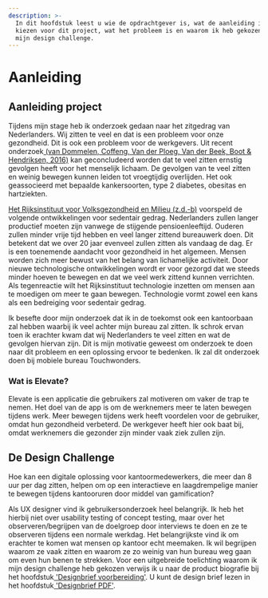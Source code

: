```yaml
---
description: >-
  In dit hoofdstuk leest u wie de opdrachtgever is, wat de aanleiding is om te
  kiezen voor dit project, wat het probleem is en waarom ik heb gekozen voor
  mijn design challenge.
---
```


# Aanleiding

## Aanleiding project

‌Tijdens mijn stage heb ik onderzoek gedaan naar het zitgedrag van Nederlanders. Wij zitten te veel en dat is een probleem voor onze gezondheid. Dit is ook een probleem voor de werkgevers. Uit recent onderzoek[ \(van Dommelen, Coffeng, Van der Ploeg, Van der Beek, Boot & Hendriksen, 2016\)](https://s-sontoidjojo.gitbook.io/productbiografie/understand-and-empathize/literatuur-onderzoek/gezondheid-onderzoek/gezondheid) kan geconcludeerd worden dat te veel zitten ernstig gevolgen heeft voor het menselijk lichaam. De gevolgen van te veel zitten en weinig bewegen kunnen leiden tot vroegtijdig overlijden. Het ook geassocieerd met bepaalde kankersoorten, type 2 diabetes, obesitas en hartziekten.

[Het Rijksinstituut voor Volksgezondheid en Milieu \(z.d.-b\)](https://s-sontoidjojo.gitbook.io/productbiografie/understand-and-empathize/literatuur-onderzoek/technologie-onderzoek/trend-in-de-toekomst) voorspeld de volgende ontwikkelingen voor sedentair gedrag. Nederlanders zullen langer productief moeten zijn vanwege de stijgende pensioenleeftijd. Ouderen zullen minder vrije tijd hebben en veel langer zittend bureauwerk doen. Dit betekent dat we over 20 jaar evenveel zullen zitten als vandaag de dag. Er is een toenemende aandacht voor gezondheid in het algemeen. Mensen worden zich meer bewust van het belang van lichamelijke activiteit. Door nieuwe technologische ontwikkelingen wordt er voor gezorgd dat we steeds minder hoeven te bewegen en dat we veel werk zittend kunnen verrichten. Als tegenreactie wilt het Rijksinstituut technologie inzetten om mensen aan te moedigen om meer te gaan bewegen. Technologie vormt zowel een kans als een bedreiging voor sedentair gedrag. 

Ik besefte door mijn onderzoek dat ik in de toekomst ook een kantoorbaan zal hebben waarbij ik veel achter mijn bureau zal zitten. Ik schrok ervan toen ik erachter kwam dat wij Nederlanders te veel zitten en wat de gevolgen hiervan zijn. Dit is mijn motivatie geweest om onderzoek te doen naar dit probleem en een oplossing ervoor te bedenken. Ik zal dit onderzoek doen bij mobiele bureau Touchwonders.

### Wat is Elevate?

Elevate is een applicatie die gebruikers zal motiveren om vaker de trap te nemen. Het doel van de app is om de werknemers meer te laten bewegen tijdens werk. Meer bewegen tijdens werk heeft voordelen voor de gebruiker, omdat hun gezondheid verbeterd. De werkgever heeft hier ook baat bij, omdat werknemers die gezonder zijn minder vaak ziek zullen zijn.

## De Design Challenge

Hoe kan een digitale oplossing voor kantoormedewerkers, die meer dan 8 uur per dag zitten, helpen om op een interactieve en laagdrempelige manier te bewegen tijdens kantooruren door middel van gamification?

Als UX designer vind ik gebruikersonderzoek heel belangrijk. Ik heb het hierbij niet over usability testing of concept testing, maar over het observeren/begrijpen van de doelgroep door interviews te doen en ze te observeren tijdens een normale werkdag. Het belangrijkste vind ik om erachter te komen wat mensen op kantoor echt meemaken. Ik wil begrijpen waarom ze vaak zitten en waarom ze zo weinig van hun bureau weg gaan om even hun benen te strekken. Voor een uitgebreide toelichting waarom ik mijn design challenge heb gekozen verwijs ik u naar de product biografie bij het hoofdstuk[ 'Designbrief voorbereiding'](https://s-sontoidjojo.gitbook.io/productbiografie/understand-and-empathize/designbrief-voorbereiding). U kunt de design brief lezen in het hoofdstuk[ 'Designbrief PDF'](https://s-sontoidjojo.gitbook.io/productbiografie/understand-and-empathize/designbrief-pdf).

  


